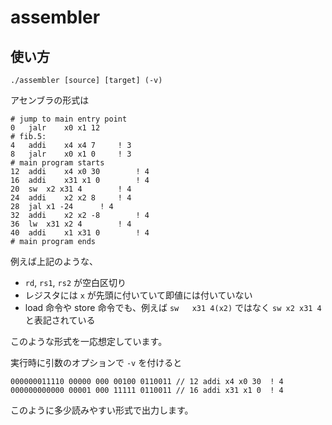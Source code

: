 # assembler

## 使い方

```
./assembler [source] [target] (-v)
```

アセンブラの形式は

```
# jump to main entry point
0 	jalr	x0 x1 12
# fib.5:
4	addi	x4 x4 7		! 3
8	jalr	x0 x1 0		! 3
# main program starts
12 	addi	x4 x0 30		! 4
16	addi	x31 x1 0		! 4
20	sw	x2 x31 4		! 4
24	addi	x2 x2 8		! 4
28	jal	x1 -24		! 4
32	addi	x2 x2 -8		! 4
36	lw	x31 x2 4		! 4
40	addi	x1 x31 0		! 4
# main program ends
```

例えば上記のような、

- `rd`, `rs1`, `rs2` が空白区切り
- レジスタには `x` が先頭に付いていて即値には付いていない
- load 命令や store 命令でも、例えば `sw	x31 4(x2)` ではなく `sw	x2 x31 4` と表記されている

このような形式を一応想定しています。

実行時に引数のオプションで `-v` を付けると

```
000000011110 00000 000 00100 0110011 // 12 addi x4 x0 30  ! 4
000000000000 00001 000 11111 0110011 // 16 addi x31 x1 0  ! 4
```

このように多少読みやすい形式で出力します。
